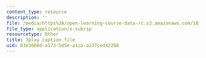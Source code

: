 ```yaml
---
content_type: resource
description: ''
file: /media/https%3A/open-learning-course-data-rc.s3.amazonaws.com/18-01sc-single-variable-calculus-fall-2010/03e3668da1735d5ea1caa237ced42268_7K1sB05pE0A.vtt
file_type: application/x-subrip
resourcetype: Other
title: 3play caption file
uid: 03e3668d-a173-5d5e-a1ca-a237ced42268
---
```


